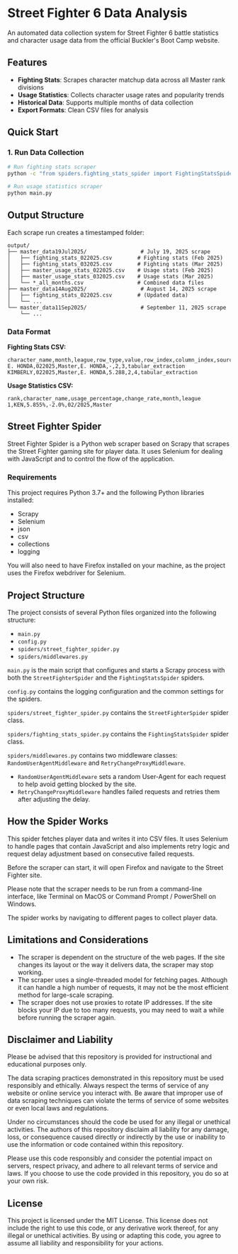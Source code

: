 # Street Fighter 6 Data Analysis

An automated data collection system for Street Fighter 6 battle statistics and character usage data from the official Buckler's Boot Camp website.

## Features

- **Fighting Stats**: Scrapes character matchup data across all Master rank divisions
- **Usage Statistics**: Collects character usage rates and popularity trends
- **Historical Data**: Supports multiple months of data collection
- **Export Formats**: Clean CSV files for analysis

## Quick Start

### 1. Run Data Collection
```bash
# Run fighting stats scraper
python -c "from spiders.fighting_stats_spider import FightingStatsSpider; spider = FightingStatsSpider(); spider.setup_selenium(None)"

# Run usage statistics scraper  
python main.py
```

## Output Structure

Each scrape run creates a timestamped folder:

```
output/
├── master_data19Jul2025/                 # July 19, 2025 scrape
│   ├── fighting_stats_022025.csv        # Fighting stats (Feb 2025)
│   ├── fighting_stats_032025.csv        # Fighting stats (Mar 2025)
│   ├── master_usage_stats_022025.csv    # Usage stats (Feb 2025)
│   ├── master_usage_stats_032025.csv    # Usage stats (Mar 2025)
│   └── *_all_months.csv                 # Combined data files
├── master_data14Aug2025/                 # August 14, 2025 scrape
│   ├── fighting_stats_022025.csv        # (Updated data)
│   └── ...
└── master_data11Sep2025/                 # September 11, 2025 scrape
    └── ...
```

### Data Format
**Fighting Stats CSV:**
```csv
character_name,month,league,row_type,value,row_index,column_index,source
E. HONDA,022025,Master,E. HONDA,-,2,3,tabular_extraction
KIMBERLY,022025,Master,E. HONDA,5.288,2,4,tabular_extraction
```

**Usage Statistics CSV:**
```csv
rank,character_name,usage_percentage,change_rate,month,league
1,KEN,5.855%,-2.0%,02/2025,Master
```

## Street Fighter Spider

Street Fighter Spider is a Python web scraper based on Scrapy that scrapes the Street Fighter gaming site for player data. It uses Selenium for dealing with JavaScript and to control the flow of the application.

### Requirements

This project requires Python 3.7+ and the following Python libraries installed:

- Scrapy
- Selenium
- json
- csv
- collections
- logging

You will also need to have Firefox installed on your machine, as the project uses the Firefox webdriver for Selenium.

## Project Structure

The project consists of several Python files organized into the following structure:

- `main.py`
- `config.py`
- `spiders/street_fighter_spider.py`
- `spiders/middlewares.py`

`main.py` is the main script that configures and starts a Scrapy process with both the `StreetFighterSpider` and the `FightingStatsSpider` spiders.

`config.py` contains the logging configuration and the common settings for the spiders.

`spiders/street_fighter_spider.py` contains the `StreetFighterSpider` spider class.

`spiders/fighting_stats_spider.py` contains the `FightingStatsSpider` spider class.

`spiders/middlewares.py` contains two middleware classes: `RandomUserAgentMiddleware` and `RetryChangeProxyMiddleware`.

- `RandomUserAgentMiddleware` sets a random User-Agent for each request to help avoid getting blocked by the site.
- `RetryChangeProxyMiddleware` handles failed requests and retries them after adjusting the delay.

## How the Spider Works

This spider fetches player data and writes it into CSV files. It uses Selenium to handle pages that contain JavaScript and also implements retry logic and request delay adjustment based on consecutive failed requests.

Before the scraper can start, it will open Firefox and navigate to the Street Fighter site.

Please note that the scraper needs to be run from a command-line interface, like Terminal on MacOS or Command Prompt / PowerShell on Windows.

The spider works by navigating to different pages to collect player data.

## Limitations and Considerations

- The scraper is dependent on the structure of the web pages. If the site changes its layout or the way it delivers data, the scraper may stop working.
- The scraper uses a single-threaded model for fetching pages. Although it can handle a high number of requests, it may not be the most efficient method for large-scale scraping.
- The scraper does not use proxies to rotate IP addresses. If the site blocks your IP due to too many requests, you may need to wait a while before running the scraper again.

## Disclaimer and Liability

Please be advised that this repository is provided for instructional and educational purposes only.

The data scraping practices demonstrated in this repository must be used responsibly and ethically. Always respect the terms of service of any website or online service you interact with. Be aware that improper use of data scraping techniques can violate the terms of service of some websites or even local laws and regulations.

Under no circumstances should the code be used for any illegal or unethical activities. The authors of this repository disclaim all liability for any damage, loss, or consequence caused directly or indirectly by the use or inability to use the information or code contained within this repository.

Please use this code responsibly and consider the potential impact on servers, respect privacy, and adhere to all relevant terms of service and laws. If you choose to use the code provided in this repository, you do so at your own risk.

## License

This project is licensed under the MIT License. This license does not include the right to use this code, or any derivative work thereof, for any illegal or unethical activities. By using or adapting this code, you agree to assume all liability and responsibility for your actions.